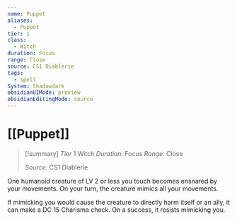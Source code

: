 ```yaml
---
name: Puppet
aliases:
  - Puppet
tier: 1
class:
  - Witch
duration: Focus
range: Close
source: CS1 Diablerie
tags:
  - spell
System: Shadowdark
obsidianUIMode: preview
obsidianEditingMode: source
---
```








 # [[Puppet]]

>[!summary]
> *Tier* 1
> Witch
> *Duration*: Focus
> *Range*: Close
> 
> *Source:* CS1 Diablerie

One humanoid creature of LV 2 or less you touch becomes ensnared by your movements. On your turn, the creature mimics all your movements. 

If mimicking you would cause the creature to directly harm itself or an ally, it can make a DC 15 Charisma check. On a success, it resists mimicking you.


